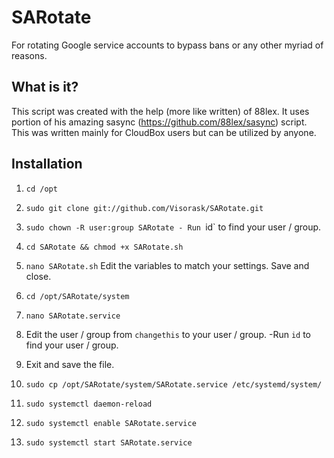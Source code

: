 # SARotate
For rotating Google service accounts to bypass bans or any other myriad of reasons.

## What is it?
This script was created with the help (more like written) of 88lex. It uses portion of his amazing sasync (https://github.com/88lex/sasync) script. This was written mainly for CloudBox users but can be utilized by anyone.

## Installation
1. `cd /opt` 

2. `sudo git clone git://github.com/Visorask/SARotate.git`

3. `sudo chown -R user:group SARotate - Run `id` to find your user / group.

4. `cd SARotate && chmod +x SARotate.sh`

5. `nano SARotate.sh` Edit the variables to match your settings. Save and close.

6. `cd /opt/SARotate/system`

7. `nano SARotate.service`

8. Edit the user / group from `changethis` to your user / group. -Run `id` to find your user / group. 

9. Exit and save the file. 

10. `sudo cp /opt/SARotate/system/SARotate.service /etc/systemd/system/`

11. `sudo systemctl daemon-reload`

12. `sudo systemctl enable SARotate.service`

13. `sudo systemctl start SARotate.service`

